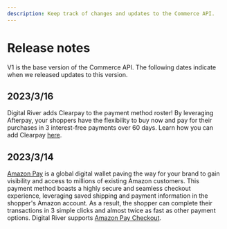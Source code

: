 ```yaml
---
description: Keep track of changes and updates to the Commerce API.
---
```


# Release notes

V1 is the base version of the Commerce API. The following dates indicate when we released updates to this version.

## 2023/3/16

Digital River adds Clearpay to the payment method roster! By leveraging Afterpay, your shoppers have the flexibility to buy now and pay for their purchases in 3 interest-free payments over 60 days. Learn how you can add Clearpay [here](../../payments/supported-payment-methods/clearpay.md).

## 2023/3/14

[Amazon Pay](../../payments/supported-payment-methods/amazon-pay.md) is a global digital wallet paving the way for your brand to gain visibility and access to millions of existing Amazon customers. This payment method boasts a highly secure and seamless checkout experience, leveraging saved shipping and payment information in the shopper's Amazon account. As a result, the shopper can complete their transactions in 3 simple clicks and almost twice as fast as other payment options. Digital River supports [Amazon Pay Checkout](../../payments/supported-payment-methods/amazon-pay.md#how-it-works).

